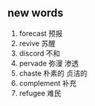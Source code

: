 ## new words

1. forecast 预报
2. revive 苏醒
3. discord 不和
4. pervade 弥漫 渗透
5. chaste 朴素的 贞洁的
6. complement 补充
7. refugee 难民
